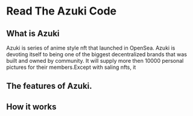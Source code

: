 # Read The Azuki Code									
## What is Azuki
Azuki is series of anime style nft that launched in OpenSea. Azuki is devoting itself to being one of the biggest decentralized brands that was built and owned by community. It will supply more then 10000 personal pictures for their members.Except with saling nfts, it  
## The features of Azuki.
## How it works
